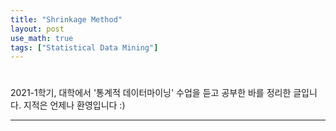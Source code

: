 ```yaml
---
title: "Shrinkage Method"
layout: post
use_math: true
tags: ["Statistical Data Mining"]
---
```


#
2021-1학기, 대학에서 '통계적 데이터마이닝' 수업을 듣고 공부한 바를 정리한 글입니다. 지적은 언제나 환영입니다 :)

<hr/>

